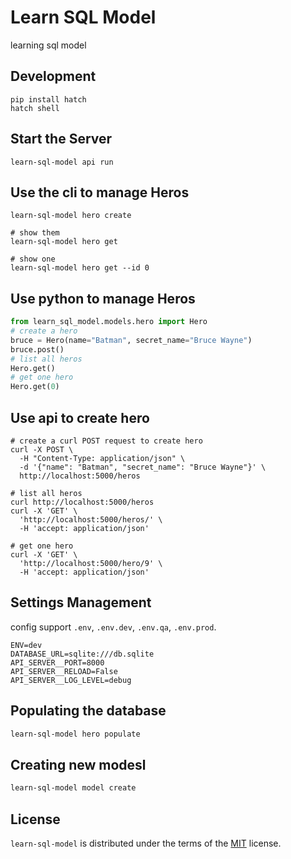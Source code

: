 # Learn SQL Model

learning sql model

## Development

```console
pip install hatch
hatch shell
```

## Start the Server

```console
learn-sql-model api run
```

## Use the cli to manage Heros

```console
learn-sql-model hero create

# show them
learn-sql-model hero get

# show one
learn-sql-model hero get --id 0
```

## Use python to manage Heros

```python
from learn_sql_model.models.hero import Hero
# create a hero
bruce = Hero(name="Batman", secret_name="Bruce Wayne")
bruce.post()
# list all heros
Hero.get()
# get one hero
Hero.get(0)
```

## Use api to create hero

```console
# create a curl POST request to create hero
curl -X POST \
  -H "Content-Type: application/json" \
  -d '{"name": "Batman", "secret_name": "Bruce Wayne"}' \
  http://localhost:5000/heros

# list all heros
curl http://localhost:5000/heros
curl -X 'GET' \
  'http://localhost:5000/heros/' \
  -H 'accept: application/json'

# get one hero
curl -X 'GET' \
  'http://localhost:5000/hero/9' \
  -H 'accept: application/json'
```

## Settings Management

config support `.env`, `.env.dev`, `.env.qa`, `.env.prod`.

```.env
ENV=dev
DATABASE_URL=sqlite:///db.sqlite
API_SERVER__PORT=8000
API_SERVER__RELOAD=False
API_SERVER__LOG_LEVEL=debug
```

## Populating the database

```bash
learn-sql-model hero populate
```

## Creating new modesl

```bash
learn-sql-model model create
```

## License

`learn-sql-model` is distributed under the terms of the [MIT](https://spdx.org/licenses/MIT.html) license.
